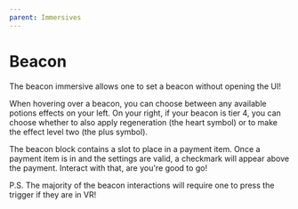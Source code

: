 ```yaml
---
parent: Immersives
---
```


# Beacon

The beacon immersive allows one to set a beacon without opening the UI!

When hovering over a beacon, you can choose between any available potions effects on your left. On your right, if your beacon is tier 4, you can choose whether to also apply regeneration (the heart symbol) or to make the effect level two (the plus symbol).

The beacon block contains a slot to place in a payment item. Once a payment item is in and the settings are valid, a checkmark will appear above the payment. Interact with that, are you're good to go!

P.S. The majority of the beacon interactions will require one to press the trigger if they are in VR!